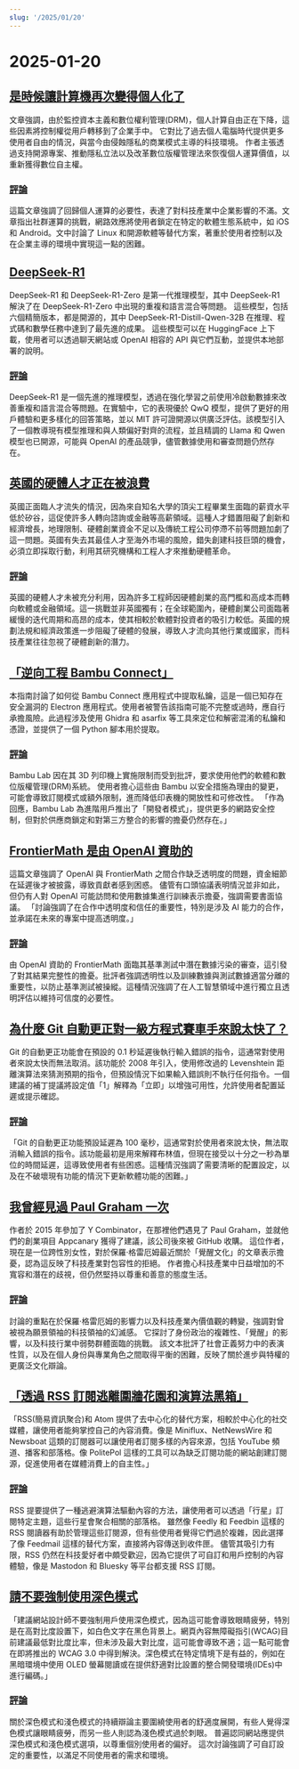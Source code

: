 ```yaml
---
slug: '/2025/01/20'
---
```


# 2025-01-20

## [是時候讓計算機再次變得個人化了](https://www.vintagecomputing.com/index.php/archives/3292/the-pc-is-dead-its-time-to-make-computing-personal-again)

文章強調，由於監控資本主義和數位權利管理(DRM)，個人計算自由正在下降，這些因素將控制權從用戶轉移到了企業手中。 它對比了過去個人電腦時代提供更多使用者自由的情況，與當今由侵蝕隱私的商業模式主導的科技環境。 作者主張透過支持開源專案、推動隱私立法以及改革數位版權管理法來恢復個人運算價值，以重新獲得數位自主權。

### [評論](https://news.ycombinator.com/item?id=42763095)

這篇文章強調了回歸個人運算的必要性，表達了對科技產業中企業影響的不滿。文章指出社群運算的挑戰，網路效應將使用者鎖定在特定的軟體生態系統中，如 iOS 和 Android。文中討論了 Linux 和開源軟體等替代方案，著重於使用者控制以及在企業主導的環境中實現這一點的困難。

## [DeepSeek-R1](https://github.com/deepseek-ai/DeepSeek-R1)

DeepSeek-R1 和 DeepSeek-R1-Zero 是第一代推理模型，其中 DeepSeek-R1 解決了在 DeepSeek-R1-Zero 中出現的重複和語言混合等問題。 這些模型，包括六個精簡版本，都是開源的，其中 DeepSeek-R1-Distill-Qwen-32B 在推理、程式碼和數學任務中達到了最先進的成果。 這些模型可以在 HuggingFace 上下載，使用者可以透過聊天網站或 OpenAI 相容的 API 與它們互動，並提供本地部署的說明。

### [評論](https://news.ycombinator.com/item?id=42768072)

DeepSeek-R1 是一個先進的推理模型，透過在強化學習之前使用冷啟動數據來改善重複和語言混合等問題。在實驗中，它的表現優於 QwQ 模型，提供了更好的用戶體驗和更多樣化的回答策略，並以 MIT 許可證開源以供廣泛評估。該模型引入了一個教導現有模型推理和與人類偏好對齊的流程，並且精調的 Llama 和 Qwen 模型也已開源，可能與 OpenAI 的產品競爭，儘管數據使用和審查問題仍然存在。

## [英國的硬體人才正在被浪費](https://josef.cn/blog/uk-talent)

英國正面臨人才流失的情況，因為來自知名大學的頂尖工程畢業生面臨的薪資水平低於矽谷，這促使許多人轉向諮詢或金融等高薪領域。這種人才錯置阻礙了創新和經濟增長，地理限制、硬體創業資金不足以及傳統工程公司停滯不前等問題加劇了這一問題。英國有失去其最佳人才至海外市場的風險，錯失創建科技巨頭的機會，必須立即採取行動，利用其研究機構和工程人才來推動硬體革命。

### [評論](https://news.ycombinator.com/item?id=42763386)

英國的硬體人才未被充分利用，因為許多工程師因硬體創業的高門檻和高成本而轉向軟體或金融領域。這一挑戰並非英國獨有；在全球範圍內，硬體創業公司面臨著緩慢的迭代周期和高昂的成本，使其相較於軟體對投資者的吸引力較低。英國的規劃法規和經濟政策進一步阻礙了硬體的發展，導致人才流向其他行業或國家，而科技產業往往忽視了硬體創新的潛力。

## [「逆向工程 Bambu Connect」](https://wiki.rossmanngroup.com/wiki/Reverse_Engineering_Bambu_Connect)

本指南討論了如何從 Bambu Connect 應用程式中提取私鑰，這是一個已知存在安全漏洞的 Electron 應用程式。使用者被警告該指南可能不完整或過時，應自行承擔風險。此過程涉及使用 Ghidra 和 asarfix 等工具來定位和解密混淆的私鑰和憑證，並提供了一個 Python 腳本用於提取。

### [評論](https://news.ycombinator.com/item?id=42764602)

Bambu Lab 因在其 3D 列印機上實施限制而受到批評，要求使用他們的軟體和數位版權管理(DRM)系統。 使用者擔心這些由 Bambu 以安全措施為理由的變更，可能會導致訂閱模式或額外限制，進而降低印表機的開放性和可修改性。 「作為回應，Bambu Lab 為進階用戶推出了「開發者模式」，提供更多的網路安全控制，但對於供應商鎖定和對第三方整合的影響的擔憂仍然存在。」

## [FrontierMath 是由 OpenAI 資助的](https://www.lesswrong.com/posts/cu2E8wgmbdZbqeWqb/meemi-s-shortform)

這篇文章強調了 OpenAI 與 FrontierMath 之間合作缺乏透明度的問題，資金細節在延遲後才被披露，導致貢獻者感到困惑。 儘管有口頭協議表明情況並非如此，但仍有人對 OpenAI 可能訪問和使用數據集進行訓練表示擔憂，強調需要書面協議。 「討論強調了在合作中透明度和信任的重要性，特別是涉及 AI 能力的合作，並承諾在未來的專案中提高透明度。」

### [評論](https://news.ycombinator.com/item?id=42763231)

由 OpenAI 資助的 FrontierMath 面臨其基準測試中潛在數據污染的審查，這引發了對其結果完整性的擔憂。批評者強調透明性以及訓練數據與測試數據適當分離的重要性，以防止基準測試被操縱。這種情況強調了在人工智慧領域中進行獨立且透明評估以維持可信度的必要性。

## [為什麼 Git 自動更正對一級方程式賽車手來說太快了？](https://blog.gitbutler.com/why-is-git-autocorrect-too-fast-for-formula-one-drivers/)

Git 的自動更正功能會在預設的 0.1 秒延遲後執行輸入錯誤的指令，這通常對使用者來說太快而無法取消。該功能於 2008 年引入，使用修改過的 Levenshtein 距離演算法來猜測預期的指令，但預設情況下如果輸入錯誤則不執行任何指令。一個建議的補丁提議將設定值「1」解釋為「立即」以增強可用性，允許使用者配置延遲或提示確認。

### [評論](https://news.ycombinator.com/item?id=42760620)

「Git 的自動更正功能預設延遲為 100 毫秒，這通常對於使用者來說太快，無法取消輸入錯誤的指令。該功能最初是用來解釋布林值，但現在接受以十分之一秒為單位的時間延遲，這導致使用者有些困惑。這種情況強調了需要清晰的配置設定，以及在不破壞現有功能的情況下更新軟體功能的困難。」

## [我曾經見過 Paul Graham 一次](http://okayfail.com/2025/i-met-pg-once.html)

作者於 2015 年參加了 Y Combinator，在那裡他們遇見了 Paul Graham，並就他們的創業項目 Appcanary 獲得了建議，該公司後來被 GitHub 收購。 這位作者，現在是一位跨性別女性，對於保羅·格雷厄姆最近關於「覺醒文化」的文章表示擔憂，認為這反映了科技產業對包容性的拒絕。 作者擔心科技產業中日益增加的不寬容和潛在的歧視，但仍然堅持以尊重和善意的態度生活。

### [評論](https://news.ycombinator.com/item?id=42767507)

討論的重點在於保羅·格雷厄姆的影響力以及科技產業內價值觀的轉變，強調對曾被視為願景領袖的科技領袖的幻滅感。 它探討了身份政治的複雜性、「覺醒」的影響，以及科技行業中弱勢群體面臨的挑戰。 該文本批評了社會正義努力中的表演性質，以及在個人身份與專業角色之間取得平衡的困難，反映了關於進步與特權的更廣泛文化辯論。

## [「透過 RSS 訂閱逃離圍牆花園和演算法黑箱」](https://www.johnwalker.nl/posts/escape-the-walled-garden-with-rss)

「RSS(簡易資訊聚合)和 Atom 提供了去中心化的替代方案，相較於中心化的社交媒體，讓使用者能夠掌控自己的內容消費。像是 Miniflux、NetNewsWire 和 Newsboat 這類的訂閱器可以讓使用者訂閱多樣的內容來源，包括 YouTube 頻道、播客和部落格。像 PolitePol 這樣的工具可以為缺乏訂閱功能的網站創建訂閱源，促進使用者在媒體消費上的自主性。」

### [評論](https://news.ycombinator.com/item?id=42761219)

RSS 提要提供了一種逃避演算法驅動內容的方法，讓使用者可以透過「行星」訂閱特定主題，這些行星會聚合相關的部落格。 雖然像 Feedly 和 Feedbin 這樣的 RSS 閱讀器有助於管理這些訂閱源，但有些使用者覺得它們過於複雜，因此選擇了像 Feedmail 這樣的替代方案，直接將內容傳送到收件匣。 儘管其吸引力有限，RSS 仍然在科技愛好者中頗受歡迎，因為它提供了可自訂和用戶控制的內容體驗，像是 Mastodon 和 Bluesky 等平台都支援 RSS 訂閱。

## [請不要強制使用深色模式](https://iamvishnu.com/posts/please-dont-force-dark-mode)

「建議網站設計師不要強制用戶使用深色模式，因為這可能會導致眼睛疲勞，特別是在高對比度設置下，如白色文字在黑色背景上。網頁內容無障礙指引(WCAG)目前建議最低對比度比率，但未涉及最大對比度，這可能會導致不適；這一點可能會在即將推出的 WCAG 3.0 中得到解決。深色模式在特定情境下是有益的，例如在黑暗環境中使用 OLED 螢幕閱讀或在提供舒適對比設置的整合開發環境(IDEs)中進行編碼。」

### [評論](https://news.ycombinator.com/item?id=42762054)

關於深色模式和淺色模式的持續辯論主要圍繞使用者的舒適度展開，有些人覺得深色模式讓眼睛疲勞，而另一些人則認為淺色模式過於刺眼。 普遍認同網站應提供深色模式和淺色模式選項，以尊重個別使用者的偏好。 這次討論強調了可自訂設定的重要性，以滿足不同使用者的需求和環境。

<head>
  <meta property="og:title" content="是時候讓計算機再次變得個人化了" />
  <meta property="og:type" content="website" />
  <meta property="og:image" content="https://og.cho.sh/api/og/?title=%E6%98%AF%E6%99%82%E5%80%99%E8%AE%93%E8%A8%88%E7%AE%97%E6%A9%9F%E5%86%8D%E6%AC%A1%E8%AE%8A%E5%BE%97%E5%80%8B%E4%BA%BA%E5%8C%96%E4%BA%86&subheading=2025%E5%B9%B41%E6%9C%8820%E6%97%A5%20%E6%98%9F%E6%9C%9F%E4%B8%80%3A%20Hacker%20News%20%E6%91%98%E8%A6%81" />
</head>
